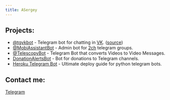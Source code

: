 ```yaml
---
title: ASergey
---
```



## Projects:
- <a href="https://t.me/tgvkbot" target="_blank">@tgvkbot</a> - Telegram bot for chatting in <a href="https://vk.com" target="_blank">VK</a>.    (<a href="https://github.com/Kylmakalle/tgvkbot" target="_blank">source</a>)
- <a href="https://t.me/MobiAssistantBot" target="_blank">@MobiAssistantBot</a> - Admin bot for <a href="https://t.me/dvachannel" target="_blank">2ch</a> telegram groups.
- <a href="https://t.me/TelescopyBot" target="_blank">@TelescopyBot</a> - Telegram Bot that converts Videos to Video Messages.
- <a href="https://t.me/@ZapisZhizniDonationAlertsBot" target="_blank">DonationAlertsBot</a> - Bot for donations to Telegram channels.
- <a href="https://github.com/Kylmakalle/heroku-telegram-bot" target="_blank">Heroku Telegram Bot</a> - Ultimate deploy guide for python telegram bots.

## Contact me:
<a href="https://t.me//Kylmakalle" target="_blank">Telegram</a>
